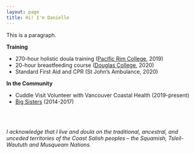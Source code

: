 ```yaml
---
layout: page
title: Hi! I'm Danielle
---
```


This is a paragraph.


<div class="row">
  <div class="col-md-6 col-md-offset-0 col-sm-6 col-sm-offset-0 col-xs-12 col-xs-offset-0">
    <div class="text-center"><b>Training</b></div>
    <ul>
      <li>270-hour holistic doula training (<a href="https://www.pacificrimcollege.com/faculties-programs/program/holistic-doula-certificate/">Pacific Rim College</a>, 2019)</li>
      <li>20-hour breastfeeding course (<a href="https://www.douglascollege.ca/programs-courses/continuing-education/perinatal-career/20-hr-breastfeeding">Douglas College</a>, 2020) </li>
       <li>Standard First Aid and CPR (St John’s Ambulance, 2020)</li>
    </ul>
  </div>
  <div class="col-md-6 col-md-offset-0 col-sm-6 col-sm-offset-0 col-xs-12 col-xs-offset-0 text-center">
    <div class="project-card">
      <b>In the Community</b>
      <ul>
      <li>Cuddle Visit Volunteer with Vancouver Coastal Health (2019-present)</li>
        <li><a href="https://www.bigsisters.bc.ca/get-involved/become-a-volunteer/study-buddy/">Big Sisters</a> (2014-2017)</li>
    </ul>
    </div>
  </div>
</div>

<br><br>

_I acknowledge that I live and doula on the traditional, ancestral, and unceded territories of the Coast Salish peoples – the Squamish, Tsleil-Waututh and Musqueam Nations._
